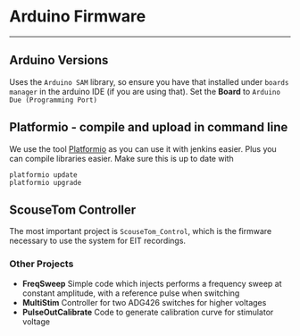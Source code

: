 # Arduino Firmware
---
## Arduino Versions
Uses the `Arduino SAM` library, so ensure you have that installed under `boards manager` in the arduino IDE (if you are using that). Set the __Board__ to `Arduino Due (Programming Port)`

## Platformio - compile and upload in command line
We use the tool [Platformio](http://platformio.org/get-started) as you can use it with jenkins easier. Plus you can compile libraries easier. Make sure this is up to date with
```
platformio update
platformio upgrade
```

## ScouseTom Controller
The most important project is `ScouseTom_Control`, which is the firmware necessary to use the system for EIT recordings.

### Other Projects

- __FreqSweep__ Simple code which injects performs a frequency sweep at constant amplitude, with a reference pulse when switching
- __MultiStim__ Controller for two ADG426 switches for higher voltages
- __PulseOutCalibrate__ Code to generate calibration curve for stimulator voltage
